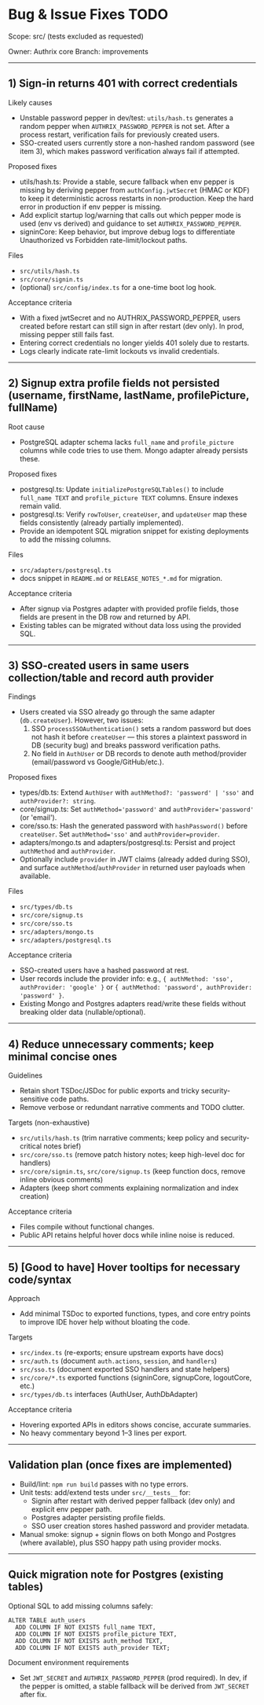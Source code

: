# Bug & Issue Fixes TODO

Scope: src/ (tests excluded as requested)

Owner: Authrix core
Branch: improvements

---

## 1) Sign-in returns 401 with correct credentials

Likely causes
- Unstable password pepper in dev/test: `utils/hash.ts` generates a random pepper when `AUTHRIX_PASSWORD_PEPPER` is not set. After a process restart, verification fails for previously created users.
- SSO-created users currently store a non-hashed random password (see item 3), which makes password verification always fail if attempted.

Proposed fixes
- utils/hash.ts: Provide a stable, secure fallback when env pepper is missing by deriving pepper from `authConfig.jwtSecret` (HMAC or KDF) to keep it deterministic across restarts in non-production. Keep the hard error in production if env pepper is missing.
- Add explicit startup log/warning that calls out which pepper mode is used (env vs derived) and guidance to set `AUTHRIX_PASSWORD_PEPPER`.
- signinCore: Keep behavior, but improve debug logs to differentiate Unauthorized vs Forbidden rate-limit/lockout paths.

Files
- `src/utils/hash.ts`
- `src/core/signin.ts`
- (optional) `src/config/index.ts` for a one-time boot log hook.

Acceptance criteria
- With a fixed jwtSecret and no AUTHRIX_PASSWORD_PEPPER, users created before restart can still sign in after restart (dev only). In prod, missing pepper still fails fast.
- Entering correct credentials no longer yields 401 solely due to restarts.
- Logs clearly indicate rate-limit lockouts vs invalid credentials.

---

## 2) Signup extra profile fields not persisted (username, firstName, lastName, profilePicture, fullName)

Root cause
- PostgreSQL adapter schema lacks `full_name` and `profile_picture` columns while code tries to use them. Mongo adapter already persists these.

Proposed fixes
- postgresql.ts: Update `initializePostgreSQLTables()` to include `full_name TEXT` and `profile_picture TEXT` columns. Ensure indexes remain valid.
- postgresql.ts: Verify `rowToUser`, `createUser`, and `updateUser` map these fields consistently (already partially implemented).
- Provide an idempotent SQL migration snippet for existing deployments to add the missing columns.

Files
- `src/adapters/postgresql.ts`
- docs snippet in `README.md` or `RELEASE_NOTES_*.md` for migration.

Acceptance criteria
- After signup via Postgres adapter with provided profile fields, those fields are present in the DB row and returned by API.
- Existing tables can be migrated without data loss using the provided SQL.

---

## 3) SSO-created users in same users collection/table and record auth provider

Findings
- Users created via SSO already go through the same adapter (`db.createUser`). However, two issues:
  1) SSO `processSSOAuthentication()` sets a random password but does not hash it before `createUser` — this stores a plaintext password in DB (security bug) and breaks password verification paths.
  2) No field in `AuthUser` or DB records to denote auth method/provider (email/password vs Google/GitHub/etc.).

Proposed fixes
- types/db.ts: Extend `AuthUser` with `authMethod?: 'password' | 'sso'` and `authProvider?: string`.
- core/signup.ts: Set `authMethod='password'` and `authProvider='password'` (or 'email').
- core/sso.ts: Hash the generated password with `hashPassword()` before `createUser`. Set `authMethod='sso'` and `authProvider=provider`.
- adapters/mongo.ts and adapters/postgresql.ts: Persist and project `authMethod` and `authProvider`.
- Optionally include `provider` in JWT claims (already added during SSO), and surface `authMethod`/`authProvider` in returned user payloads when available.

Files
- `src/types/db.ts`
- `src/core/signup.ts`
- `src/core/sso.ts`
- `src/adapters/mongo.ts`
- `src/adapters/postgresql.ts`

Acceptance criteria
- SSO-created users have a hashed password at rest.
- User records include the provider info: e.g., `{ authMethod: 'sso', authProvider: 'google' }` or `{ authMethod: 'password', authProvider: 'password' }`.
- Existing Mongo and Postgres adapters read/write these fields without breaking older data (nullable/optional).

---

## 4) Reduce unnecessary comments; keep minimal concise ones

Guidelines
- Retain short TSDoc/JSDoc for public exports and tricky security-sensitive code paths.
- Remove verbose or redundant narrative comments and TODO clutter.

Targets (non-exhaustive)
- `src/utils/hash.ts` (trim narrative comments; keep policy and security-critical notes brief)
- `src/core/sso.ts` (remove patch history notes; keep high-level doc for handlers)
- `src/core/signin.ts`, `src/core/signup.ts` (keep function docs, remove inline obvious comments)
- Adapters (keep short comments explaining normalization and index creation)

Acceptance criteria
- Files compile without functional changes.
- Public API retains helpful hover docs while inline noise is reduced.

---

## 5) [Good to have] Hover tooltips for necessary code/syntax

Approach
- Add minimal TSDoc to exported functions, types, and core entry points to improve IDE hover help without bloating the code.

Targets
- `src/index.ts` (re-exports; ensure upstream exports have docs)
- `src/auth.ts` (document `auth.actions`, `session`, and `handlers`)
- `src/sso.ts` (document exported SSO handlers and state helpers)
- `src/core/*.ts` exported functions (signinCore, signupCore, logoutCore, etc.)
- `src/types/db.ts` interfaces (AuthUser, AuthDbAdapter)

Acceptance criteria
- Hovering exported APIs in editors shows concise, accurate summaries.
- No heavy commentary beyond 1–3 lines per export.

---

## Validation plan (once fixes are implemented)
- Build/lint: `npm run build` passes with no type errors.
- Unit tests: add/extend tests under `src/__tests__` for:
  - Signin after restart with derived pepper fallback (dev only) and explicit env pepper path.
  - Postgres adapter persisting profile fields.
  - SSO user creation stores hashed password and provider metadata.
- Manual smoke: signup + signin flows on both Mongo and Postgres (where available), plus SSO happy path using provider mocks.

---

## Quick migration note for Postgres (existing tables)
Optional SQL to add missing columns safely:

```
ALTER TABLE auth_users
  ADD COLUMN IF NOT EXISTS full_name TEXT,
  ADD COLUMN IF NOT EXISTS profile_picture TEXT,
  ADD COLUMN IF NOT EXISTS auth_method TEXT,
  ADD COLUMN IF NOT EXISTS auth_provider TEXT;
```

Document environment requirements
- Set `JWT_SECRET` and `AUTHRIX_PASSWORD_PEPPER` (prod required). In dev, if the pepper is omitted, a stable fallback will be derived from `JWT_SECRET` after fix.
